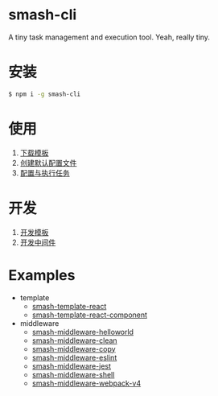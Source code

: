 # smash-cli

A tiny task management and execution tool. Yeah, really tiny.

# 安装

```bash
$ npm i -g smash-cli
```

# 使用

1. [下载模板](https://github.com/chenhaihong/smash-cli/wiki/%E4%B8%8B%E8%BD%BD%E6%A8%A1%E6%9D%BF)
1. [创建默认配置文件](https://github.com/chenhaihong/smash-cli/wiki/%E5%88%9B%E5%BB%BA%E9%BB%98%E8%AE%A4%E9%85%8D%E7%BD%AE%E6%96%87%E4%BB%B6)
1. [配置与执行任务](https://github.com/chenhaihong/smash-cli/wiki/%E9%85%8D%E7%BD%AE%E4%B8%8E%E6%89%A7%E8%A1%8C%E4%BB%BB%E5%8A%A1)

# 开发

1. [开发模板](https://github.com/chenhaihong/smash-cli/wiki/%E5%BC%80%E5%8F%91%E6%A8%A1%E6%9D%BF)
1. [开发中间件](https://github.com/chenhaihong/smash-cli/wiki/%E5%BC%80%E5%8F%91%E4%B8%AD%E9%97%B4%E4%BB%B6)

# Examples

- template
  - [smash-template-react](https://github.com/chenhaihong/smash-template-react)
  - [smash-template-react-component](https://github.com/chenhaihong/smash-template-react-component)
- middleware
  - [smash-middleware-helloworld](https://github.com/chenhaihong/smash-middleware-helloworld)
  - [smash-middleware-clean](https://github.com/chenhaihong/smash-middleware-clean)
  - [smash-middleware-copy](https://github.com/chenhaihong/smash-middleware-copy)
  - [smash-middleware-eslint](https://github.com/chenhaihong/smash-middleware-eslint)
  - [smash-middleware-jest](https://github.com/chenhaihong/smash-middleware-jest)
  - [smash-middleware-shell](https://github.com/chenhaihong/smash-middleware-shell)
  - [smash-middleware-webpack-v4](https://github.com/chenhaihong/smash-middleware-webpack-v4)